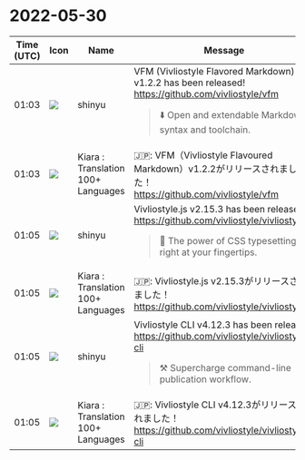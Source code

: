 # 2022-05-30

|Time (UTC)|Icon|Name|Message|
|---|---|---|---|
|01:03|![](https://avatars.slack-edge.com/2018-04-27/354445776386_e258f5ed5ba887b08668_72.jpg)|shinyu|VFM (Vivliostyle Flavored Markdown) v1.2.2 has been released!<br><https://github.com/vivliostyle/vfm><br><blockquote>⬇️ Open and extendable Markdown syntax and toolchain.</blockquote>|
|01:03|![](https://avatars.slack-edge.com/2021-08-02/2324149410423_2aa7423c4133ecb9f168_72.png)|Kiara : Translation 100+ Languages|🇯🇵: VFM（Vivliostyle Flavoured Markdown）v1.2.2がリリースされました！<br><https://github.com/vivliostyle/vfm>|
|01:05|![](https://avatars.slack-edge.com/2018-04-27/354445776386_e258f5ed5ba887b08668_72.jpg)|shinyu|Vivliostyle.js v2.15.3 has been released!<br><https://github.com/vivliostyle/vivliostyle.js><br><blockquote>📖 The power of CSS typesetting, right at your fingertips.</blockquote>|
|01:05|![](https://avatars.slack-edge.com/2021-08-02/2324149410423_2aa7423c4133ecb9f168_72.png)|Kiara : Translation 100+ Languages|🇯🇵: Vivliostyle.js v2.15.3がリリースされました！<br><https://github.com/vivliostyle/vivliostyle.js>|
|01:05|![](https://avatars.slack-edge.com/2018-04-27/354445776386_e258f5ed5ba887b08668_72.jpg)|shinyu|Vivliostyle CLI v4.12.3 has been released!<br><https://github.com/vivliostyle/vivliostyle-cli><br><blockquote>⚒️ Supercharge command-line publication workflow.</blockquote>|
|01:05|![](https://avatars.slack-edge.com/2021-08-02/2324149410423_2aa7423c4133ecb9f168_72.png)|Kiara : Translation 100+ Languages|🇯🇵: Vivliostyle CLI v4.12.3がリリースされました！<br><https://github.com/vivliostyle/vivliostyle-cli>|
